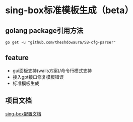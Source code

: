 # sing-box标准模板生成（beta）

## golang package引用方法

```shell
go get -u "github.com/theshdowaura/SB-cfg-parser"
```

## feature
- gui面板支持(wails方案)/命令行模式支持
- 接入gpt接口修复模板错误
- 标准模板生成


## 项目文档
[sing-box配置文档](https://sing-box.sagernet.org/zh/configuration/)